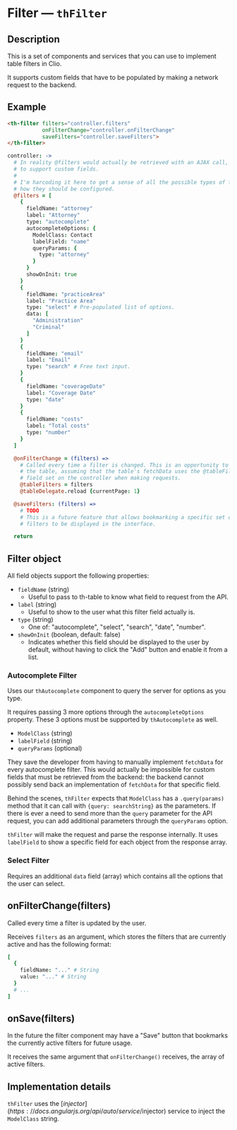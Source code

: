 # Filter — `thFilter`

## Description

This is a set of components and services that you can use to implement table
filters in Clio.

It supports custom fields that have to be populated by making a network request
to the backend.

## Example

```html
<th-filter filters="controller.filters"
           onFilterChange="controller.onFilterChange"
           saveFilters="controller.saveFilters">
</th-filter>
```

```coffeescript
controller: ->
  # In reality @filters would actually be retrieved with an AJAX call, in order
  # to support custom fields.
  #
  # I'm harcoding it here to get a sense of all the possible types of fields and
  # how they should be configured.
  @filters = [
    {
      fieldName: "attorney"
      label: "Attorney"
      type: "autocomplete"
      autocompleteOptions: {
        ModelClass: Contact
        labelField: "name"
        queryParams: {
          type: "attorney"
        }
      }
      showOnInit: true
    }
    {
      fieldName: "practiceArea"
      label: "Practice Area"
      type: "select" # Pre-populated list of options.
      data: [
        "Administration"
        "Criminal"
      ]
    }
    {
      fieldName: "email"
      label: "Email"
      type: "search" # Free text input.
    }
    {
      fieldName: "coverageDate"
      label: "Coverage Date"
      type: "date"
    }
    {
      fieldName: "costs"
      label: "Total costs"
      type: "number"
    }
  ]

  @onFilterChange = (filters) =>
    # Called every time a filter is changed. This is an opportunity to reload
    # the table, assuming that the table's fetchData uses the @tableFilters
    # field set on the controller when making requests.
    @tableFilters = filters
    @tableDelegate.reload {currentPage: 1}

  @saveFilters: (filters) =>
    # TODO
    # This is a future feature that allows bookmarking a specific set of
    # filters to be displayed in the interface.

  return
```

## Filter object

All field objects support the following properties:

* `fieldName` (string)
  * Useful to pass to th-table to know what field to request from the API.
* `label` (string)
  * Useful to show to the user what this filter field actually is.
* `type` (string)
  * One of: "autocomplete", "select", "search", "date", "number".
* `showOnInit` (boolean, default: false)
  * Indicates whether this field should be displayed to the user by default,
    without having to click the "Add" button and enable it from a list.

### Autocomplete Filter

Uses our `thAutocomplete` component to query the server for options as you type.

It requires passing 3 more options through the `autocompleteOptions` property.
These 3 options must be supported by `thAutocomplete` as well.

* `ModelClass` (string)
* `labelField` (string)
* `queryParams` (optional)

They save the developer from having to manually implement `fetchData` for every
autocomplete filter. This would actually be impossible for custom fields that
must be retrieved from the backend: the backend cannot possibly send back
an implementation of `fetchData` for that specific field.

Behind the scenes, `thFilter` expects that `ModelClass` has a `.query(params)`
method that it can call with `{query: searchString}` as the parameters. If there
is ever a need to send more than the `query` parameter for the API request, you
can add additional parameters through the `queryParams` option.

`thFilter` will make the request and parse the response internally. It uses
`labelField` to show a specific field for each object from the response array.

### Select Filter

Requires an additional `data` field (array) which contains all the options that
the user can select.



## onFilterChange(filters)

Called every time a filter is updated by the user.

Receives `filters` as an argument, which stores the filters that are currently
active and has the following format:

```coffeescript
[
  {
    fieldName: "..." # String
    value: "..." # String
  }
  # ...
]
```



## onSave(filters)

In the future the filter component may have a "Save" button that bookmarks the
currently active filters for future usage.

It receives the same argument that `onFilterChange()` receives, the array of
active filters.



## Implementation details

`thFilter` uses the [$injector](https://docs.angularjs.org/api/auto/service/$injector)
service to inject the `ModelClass` string.
